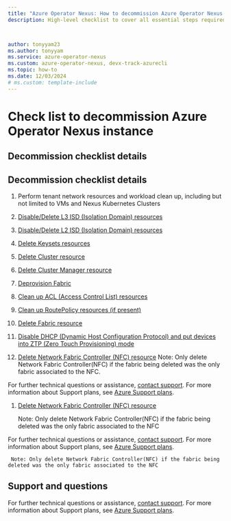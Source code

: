 ```yaml
---
title: "Azure Operator Nexus: How to decommission Azure Operator Nexus instance checklist"
description: High-level checklist to cover all essential steps required for decommissioning Azure Operator Nexus instance.


author: tonyyam23
ms.author: tonyyam
ms.service: azure-operator-nexus
ms.custom: azure-operator-nexus, devx-track-azurecli
ms.topic: how-to
ms.date: 12/03/2024
# ms.custom: template-include
---
```


# Check list to decommission Azure Operator Nexus instance
## Decommission checklist details

## Decommission checklist details

1. Perform tenant network resources and workload clean up, including but not limited to VMs and Nexus Kubernetes Clusters
2. [Disable/Delete L3 ISD (Isolation Domain) resources](./howto-delete-layer-3-isolation-domains.md)
3. [Disable/Delete L2 ISD (Isolation Domain) resources](./howto-configure-isolation-domain.md#delete-l2-isolation-domain)
4. [Delete Keysets resources](./howto-baremetal-bmc-ssh.md#deleting-a-bmc-keyset)
5. [Delete Cluster resource](./howto-configure-cluster.md#delete-a-cluster)
6. [Delete Cluster Manager resource](./howto-cluster-manager.md#delete-cluster-manager)
7. [Deprovision Fabric](./howto-configure-network-fabric.md#deleting-fabric)
8. [Clean up ACL (Access Control List) resources](./howto-delete-access-control-list-network-to-network-interconnect.md)
9. [Clean up RoutePolicy resources (if present)](./how-to-route-policy.md#delete-route-policy)
10. [Delete Fabric resource](./howto-configure-network-fabric.md#deleting-fabric)
11. [Disable DHCP (Dynamic Host Configuration Protocol) and put devices into ZTP (Zero Touch Provisioning) mode](./howto-platform-prerequisites.md#default-setup-for-other-devices-installed)
12. [Delete Network Fabric Controller (NFC) resource](./howto-configure-network-fabric-controller.md#delete-network-fabric-controller) Note: Only delete Network Fabric Controller(NFC) if the fabric being deleted was the only fabric associated to the NFC.


For further technical questions or assistance, [contact support](https://portal.azure.com/?#blade/Microsoft_Azure_Support/HelpAndSupportBlade). For more information about Support plans, see [Azure Support plans](https://azure.microsoft.com/support/plans/response/).

1. [Delete Network Fabric Controller (NFC) resource](./howto-configure-network-fabric-controller.md#delete-network-fabric-controller)

     Note: Only delete Network Fabric Controller(NFC) if the fabric being deleted was the only fabric associated to the NFC


For further technical questions or assistance, [contact support](https://portal.azure.com/?#blade/Microsoft_Azure_Support/HelpAndSupportBlade). For more information about Support plans, see [Azure Support plans](https://azure.microsoft.com/support/plans/response/).

     Note: Only delete Network Fabric Controller(NFC) if the fabric being deleted was the only fabric associated to the NFC

## Support and questions
For further technical questions or assistance, [contact support](https://portal.azure.com/?#blade/Microsoft_Azure_Support/HelpAndSupportBlade). For more information about Support plans, see [Azure Support plans](https://azure.microsoft.com/support/plans/response/).

